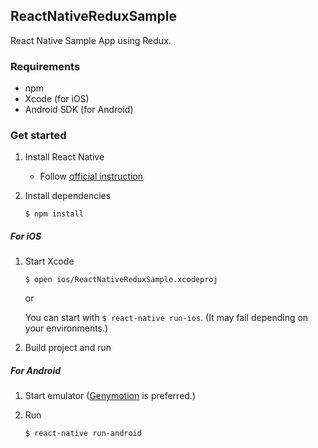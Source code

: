 ## ReactNativeReduxSample

React Native Sample App using Redux.

### Requirements

- npm
- Xcode (for iOS)
- Android SDK (for Android)

### Get started

1. Install React Native
	- Follow [official instruction](https://facebook.github.io/react-native/docs/getting-started.html)

1. Install dependencies

	```
	$ npm install
	```
		
##### For iOS

1. Start Xcode

	```
	$ open ios/ReactNativeReduxSample.xcodeproj
	```
	
	or 
	
	You can start with `$ react-native run-ios`. (It may fail depending on your environments.)
	
1. Build project and run
	
##### For Android

1. Start emulator ([Genymotion](https://www.genymotion.com/) is preferred.)

1. Run 

	```
	$ react-native run-android
	```

